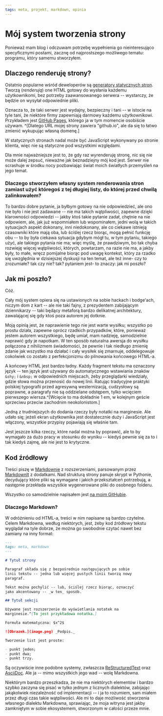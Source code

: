 ```yaml
---
tags: meta, projekt, markdown, opinia
---
```


# Mój system tworzenia strony

Ponieważ mam blog i odczuwam potrzebę wypełnienia go nieinteresująco specyficznymi postami, zacznę od najprostszego możliwego tematu: programu, który samemu stworzyłem.

## Dlaczego renderuję strony?

Ostatnio popularne wśród deweloperów są [generatory statycznych stron](https://www.staticgen.com). Tworzą (_renderują_) one HTML gotowy do wysłania każdemu użytkownikomi, bez potrzeby zaawansowanego serwera -- wystarczy, że będzie on wysyłał odpowiednie pliki.

Oznacza to, że taki serwer jest wydajny, bezpieczny i tani -- w istocie na tyle tani, że niektóre firmy zapewniają darmowy każdemu użytkownikowi. Przykładem jest [GitHub Pages](https://pages.github.com), którego ja w tym momencie osobiście używam.
^[Dlatego URL mojej strony zawiera "github.io", ale da się to łatwo zmienić wykupując własną domenę.]

W statycznych stronach nadal może być JavaScript wykonywany po stronie klienta, więc nie są statyczne pod wszystkimi względami.

Dla mnie najważniejsze jest to, że gdy raz wyrenderuję stronę, nic się nie może dalej zepsuć, nieważne jak beznadziejny mój kod jest. Serwer nie scrashuje w środku nocy pozbawiając świat moich światłych przemyśleń na jego temat.

### Dlaczego stworzyłem własny system renderowania stron zamiast użyć któregoś z tej długiej listy, do której przed chwilą zalinkowałem?

To bardzo dobre pytanie, ja byłbym gotowy na nie odpowiedzieć, ale ono nie było i nie jest zadawane -- nie ma takich wątpliwości, zapewne dzięki klarowności odpowiedzi -- jakby ktoś takie pytanie zadał, chętnie na nie odpowiem, ale, jak już wspomniałem lub wspominałem, jedni wolą w takich sytuacjach aspekt dokonany, inni niedokonany, ale co ciekawe istnieją czasowniki które mają oba, lub ściślej rzecz biorąc, mogą pełnić funkcję obu -- to by była ciekawa sytuacja gdybym mógł tu, w tym pytaniu, takiego użyć, ale takiego pytania nie ma; więc myślę, że prawdziwym, bo tak chyba rozwieję więcej wątpliwości, których, powtarzam, na razie nie ma, a jakby były, to małe, wręcz pomijalne biorąc pod uwagę kontekst, który za rzadko się uwzględnia w dzisiejszej dyskusji na ten temat, ale też inne- czy to zrozumiałe? tak czy nie? tak? pytaniem jest- to znaczy: jak mi poszło?

## Jak mi poszło?

Cóż.

Cały mój system opiera się na ustawionych na sobie hackach i bodge'ach, niczym dom z kart -- ale nie taki fajny, z prezydentem zabijającym dziennikarzy -- taki będący metaforą bardzo delikatnej architektury, zawalającej się gdy ktoś poza autorem jej dotknie.

Moją opinią jest, że naprawienie tego nie jest warte wysiłku; wszystko po prostu działa, zapewne oprócz rzadkich przypadków, które, ponieważ jestem autorem wszystkiego, będę umiał, mam nadzieję, samodzielnie naprawić gdy je napotkam. W ten sposób naturalna awersja do wysiłku połączona z nihilizmem świadomości, że pewnie i tak niedługo zmienię zdanie jak wszystko ma działać i cały wysiłek się zmarnuje, oddelegowuje cokolwiek co zostało z perfekcjonizmu do pilnowania końcowego HTML-a.

A końcowy HTML jest bardzo ładny. Każdy fragment tekstu ma oznaczony język -- ten język jest używany do automatycznego wstawiania znaków `&shy;` i `&nbsp;` w odpowiednich miejscach, żeby przeglądarki wiedziały, gdzie słowa można przenosić do nowej linii. Ratując tradycyjne praktyki polskiej typografii przed agresywną westernizacją, cudzysłowy są poprawne, a paragrafy nie są oddzielane odstępem, tylko wcięciem pierwszego wiersza.^[Wcięcie to ma dokładnie 1 em, w kolejnym geście sprzeciwu przeciw zachodnim neokolonistom.]

Jedną z trudniejszych do dodania rzeczy były notatki na marginesie. Ale udało się; jeżeli ekran użytkownika jest dostatecznie duży i JavaScript jest włączony, wszystkie przypisy pojawiają się właśnie tam.

Jest jeszcze kilka rzeczy, które nadal można by poprawić, ale to by wymagało za dużo pracy w stosunku do wyniku -- kiedyś pewnie się za to i tak kiedyś zajmę, ale nie jest to krytyczne.

## Kod źródłowy

Treści piszę w [Markdownie](https://en.wikipedia.org/wiki/Markdown) z rozszerzeniami, parsowanym przez [MarkdownIt](https://github.com/markdown-it/markdown-it) z dodatkami. Nad strukturą strony panuje skrypt w Pythonie, decydujący które pliki są wymagane i jakich przekształceń potrzebują, a następnie przekłada wszystkie wygenerowane pliki do osobnego folderu.

Wszystko co samodzielnie napisałem jest [na moim GitHubie](https://github.com/Aleshkev/aleshkev.github.io).

### Dlaczego Markdown?

W odróżnieniu od HTML-a, treści w nim napisane są bardzo czytelne. Celem Markdowna, według niektórych, jest, żeby kod źródłowy tekstu wyglądał na tyle dobrze, że można go swobodnie czytać nawet bez zamiany na inny format:

```markdown
---
tags: meta, markdown
---

# Tytuł strony

Paragraf składa się z bezpośrednio następujących po sobie
linii tekstu -- jedna lub więcej pustych linii tworzą nowy
paragraf.

Tekst można pochylić -- lub, ściślej rzecz biorąc, oznaczyć
jako akcentowany -- _w ten_ sposób.

## Tytuł sekcji

Używane jest rozszerzenie do wyświetlania notatek na
marginesie.^[To jest przykładowa notatka.]

Formuła matematyczna: $x^2$

![Obrazek.](image.png) _Podpis._

Tworzenie list jest proste:

- punkt jeden;
- punkt dwa;
- punkt trzy.
```

Są oczywiście inne podobne systemy, zwłaszcza [ReStructuredText](http://www.sphinx-doc.org/en/master/usage/restructuredtext/basics.html) oraz [AsciiDoc](https://asciidoctor.org/docs/what-is-asciidoc/). Ale ja -- mimo wszystkich jego wad -- wolę Markdowna.

Niektórym bardzo przeszkadza, że nie ma niektórych elementów i bardzo szybko zaczyna się pisać w tylko jednym z licznych dialektów, zabijając jakąkolwiek niezależność od implementacji -- i ja to rozumiem, sam miałem przez długi czas takie wątpliwości. Ale mi to daje możliwość stworzenia własnego dialektu Markdowna, sprawiając, że moja witryna jest jakby zamkniętym w sobie ekosystemem, stworzonym w całości przeze mnie.
